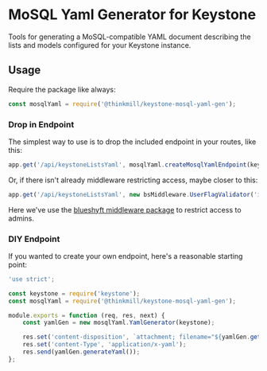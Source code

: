MoSQL Yaml Generator for Keystone
=================================

Tools for generating a MoSQL-compatible YAML document describing the lists and models configured for your Keystone instance.


## Usage

Require the package like always:

```javascript
const mosqlYaml = require('@thinkmill/keystone-mosql-yaml-gen');
```

### Drop in Endpoint

The simplest way to use is to drop the included endpoint in your routes, like this:

```javascript
app.get('/api/keystoneListsYaml', mosqlYaml.createMosqlYamlEndpoint(keystone));
```

Or, if there isn't already middleware restricting access, maybe closer to this:

```javascript
app.get('/api/keystoneListsYaml', new bsMiddleware.UserFlagValidator('isAdmin'), mosqlYaml.createMosqlYamlEndpoint(keystone));
```
Here we've use the [blueshyft middleware package](https://www.npmjs.com/package/@thinkmill/blueshyft-middleware) to restrict access to admins.


### DIY Endpoint

If you wanted to create your own endpoint, here's a reasonable starting point:

```javascript
'use strict';

const keystone = require('keystone');
const mosqlYaml = require('@thinkmill/keystone-mosql-yaml-gen');

module.exports = function (req, res, next) {
	const yamlGen = new mosqlYaml.YamlGenerator(keystone);

	res.set('content-disposition', `attachment; filename="${yamlGen.getFilename()}"`);
	res.set('content-Type', 'application/x-yaml');
	res.send(yamlGen.generateYaml());
};
```
